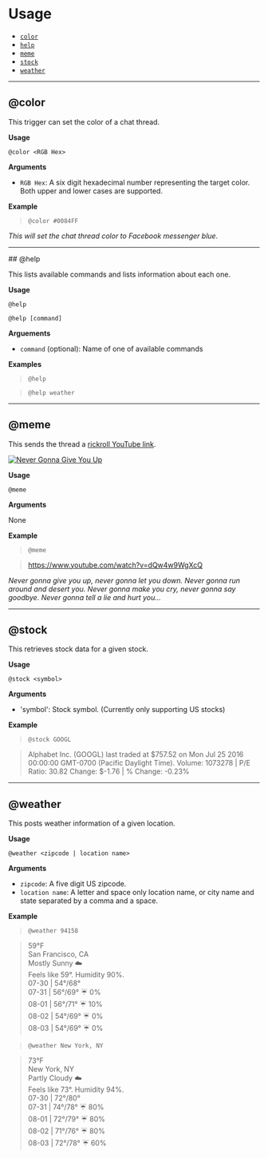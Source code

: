 # Usage
* [`color`](#color)
* [`help`](#help)
* [`meme`](#meme)
* [`stock`](#stock)
* [`weather`](#weather)

--------------------------------------------------
<a name="color"/>

## @color

This trigger can set the color of a chat thread.

__Usage__

`@color <RGB Hex>`

__Arguments__

* `RGB Hex`: A six digit hexadecimal number representing the target color. Both upper and lower cases are supported.

__Example__

>`@color #0084FF`

*This will set the chat thread color to Facebook messenger blue.*

--------------------------------------------------
<a name="help"/>
## @help

This lists available commands and lists information about each one.

__Usage__

`@help`

`@help [command]`

__Arguements__

* `command` (optional): Name of one of available commands

__Examples__

>`@help`

>`@help weather`

--------------------------------------------------
<a name="meme"/>

## @meme

This sends the thread a [rickroll YouTube link](https://www.youtube.com/watch?v=dQw4w9WgXcQ).

[![Never Gonna Give You Up](http://img.youtube.com/vi/dQw4w9WgXcQ/0.jpg)](http://www.youtube.com/watch?v=dQw4w9WgXcQ)

__Usage__

`@meme`

__Arguments__

None

__Example__

>`@meme`

>https://www.youtube.com/watch?v=dQw4w9WgXcQ


*Never gonna give you up, never gonna let you down. Never gonna run around and desert you. Never gonna make you cry, never gonna say goodbye. Never gonna tell a lie and hurt you…*

--------------------------------------------------
<a name="stock"/>

## @stock

This retrieves stock data for a given stock.

__Usage__

`@stock <symbol>`

__Arguments__

* 'symbol': Stock symbol. (Currently only supporting US stocks)

__Example__

>`@stock GOOGL`

>Alphabet Inc. (GOOGL) last traded at $757.52 on Mon Jul 25 2016 00:00:00 GMT-0700 (Pacific Daylight Time).
Volume: 1073278 | P/E Ratio: 30.82
Change: $-1.76 | % Change: -0.23%

--------------------------------------------------
<a name="weather"/>

## @weather

This posts weather information of a given location.

__Usage__

`@weather <zipcode | location name>`

__Arguments__

* `zipcode`: A five digit US zipcode.
* `location name`: A letter and space only location name, or city name and state separated by a comma and a space.

__Example__

>`@weather 94158`

>59°F  
San Francisco, CA  
Mostly Sunny :cloud:  
Feels like 59°. Humidity 90%.  
07-30 | 54°/68°  
07-31 | 56°/69°  :umbrella: 0%  
08-01 | 56°/71°  :umbrella: 10%  
08-02 | 54°/69°  :umbrella: 0%  
08-03 | 54°/69°  :umbrella: 0%  

>`@weather New York, NY`

>73°F  
New York, NY  
Partly Cloudy :cloud:  
Feels like 73°. Humidity 94%.  
07-30 | 72°/80°  
07-31 | 74°/78°  :umbrella: 80%  
08-01 | 72°/79°  :umbrella: 80%  
08-02 | 71°/76°  :umbrella: 80%  
08-03 | 72°/78°  :umbrella: 60%

